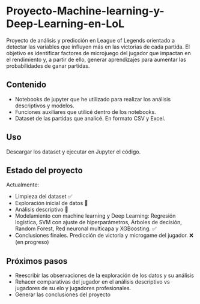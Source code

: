 # Proyecto-Machine-learning-y-Deep-Learning-en-LoL
Proyecto de análisis y predicción en League of Legends orientado a detectar las variables que influyen más en las victorias de cada partida. El objetivo es identificar factores de microjuego del jugador que impactan en el rendimiento y, a partir de ello, generar aprendizajes para aumentar las probabilidades de ganar partidas.

## Contenido
- Notebooks de jupyter que he utilizado para realizar los análisis descriptivos y modelos.
- Funciones auxiliares que utilicé dentro de los notebooks.
- Dataset de las partidas que analicé. En formato CSV y Excel.

## Uso
Descargar los dataset y ejecutar en Jupyter el código.

## Estado del proyecto
Actualmente:
- Limpieza del dataset ✅
- Exploración inicial de datos 🔄
- Análisis descriptivo 🔄
- Modelamiento con machine learning y Deep Learning: Regresión logística, SVM con ajuste de hiperparámetros, Árboles de decisión, Random Forest, Red neuronal multicapa y XGBoosting. ✅
- Conclusiones finales. Predicción de victoria y microgame del jugador. ❌ (en progreso)

## Próximos pasos
- Reescribir las observaciones de la exploración de los datos y su análisis
- Rehacer comparativas del jugador en el análisis descriptivo vs jugadores de su elo y jugadores profesionales.
- Generar las conclusiones del proyecto
